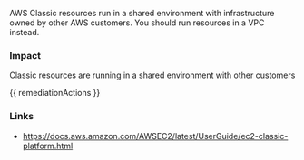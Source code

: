 
AWS Classic resources run in a shared environment with infrastructure owned by other AWS customers. You should run
resources in a VPC instead.

### Impact
Classic resources are running in a shared environment with other customers

<!-- DO NOT CHANGE -->
{{ remediationActions }}

### Links
- https://docs.aws.amazon.com/AWSEC2/latest/UserGuide/ec2-classic-platform.html


